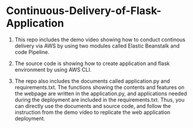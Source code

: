 # Continuous-Delivery-of-Flask-Application

1. This repo includes the demo video showing how to conduct continous delivery via AWS by using two modules called Elastic Beanstalk and code Pipeline.

2. The source code is showing how to create application and flask environment by using AWS CLI.

3. The repo also includes the documents called application.py and requirements.txt. The functions showing the contents and features on the webpage are written in the application.py, and applications needed during the deployment are included in the requirements.txt. Thus, you can directly use the documents and source code, and follow the instruction from the demo video to replicate the web application deployment.

